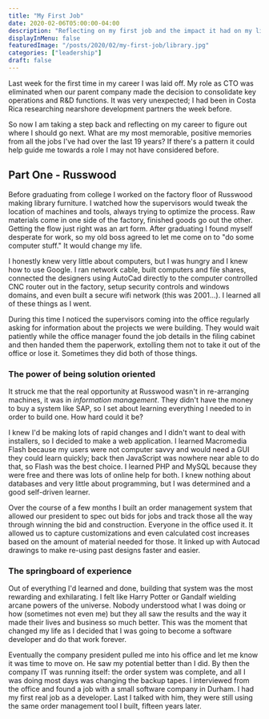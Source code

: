 ```yaml
---
title: "My First Job"
date: 2020-02-06T05:00:00-04:00
description: "Reflecting on my first job and the impact it had on my life"
displayInMenu: false
featuredImage: "/posts/2020/02/my-first-job/library.jpg"
categories: ["leadership"]
draft: false
---
```

Last week for the first time in my career I was laid off.  My role as CTO was eliminated when our parent company made the decision to consolidate key operations and R&D functions.  It was very unexpected; I had been in Costa Rica researching nearshore development partners the week before.

So now I am taking a step back and reflecting on my career to figure out where I should go next.  What are my most memorable, positive memories from all the jobs I've had over the last 19 years?  If there's a pattern it could help guide me towards a role I may not have considered before.

## Part One - Russwood
Before graduating from college I worked on the factory floor of Russwood making library furniture.  I watched how the supervisors would tweak the location of machines and tools, always trying to optimize the process.  Raw materials come in one side of the factory, finished goods go out the other.  Getting the flow just right was an art form.  After graduating I found myself desperate for work, so my old boss agreed to let me come on to "do some computer stuff."  It would change my life.

I honestly knew very little about computers, but I was hungry and I knew how to use Google.  I ran network cable, built computers and file shares, connected the designers using AutoCad directly to the computer controlled CNC router out in the factory, setup security controls and windows domains, and even built a secure wifi network (this was 2001...).  I learned all of these things as I went.

During this time I noticed the supervisors coming into the office regularly asking for information about the projects we were building.  They would wait patiently while the office manager found the job details in the filing cabinet and then handed them the paperwork, extolling them not to take it out of the office or lose it.  Sometimes they did both of those things.

### The power of being solution oriented
It struck me that the real opportunity at Russwood wasn't in re-arranging machines, it was in _information management_.  They didn't have the money to buy a system like SAP, so I set about learning everything I needed to in order to build one.  How hard could it be?

I knew I'd be making lots of rapid changes and I didn't want to deal with installers, so I decided to make a web application.  I learned Macromedia Flash because my users were not computer savvy and would need a GUI they could learn quickly; back then JavaScript was nowhere near able to do that, so Flash was the best choice.  I learned PHP and MySQL because they were free and there was lots of online help for both.  I knew nothing about databases and very little about programming, but I was determined and a good self-driven learner.

Over the course of a few months I built an order management system that allowed our president to spec out bids for jobs and track those all the way through winning the bid and construction.  Everyone in the office used it.  It allowed us to capture customizations and even calculated cost increases based on the amount of material needed for those.  It linked up with Autocad drawings to make re-using past designs faster and easier.

### The springboard of experience
Out of everything I'd learned and done, building that system was the most rewarding and exhilarating.  I felt like Harry Potter or Gandalf wielding arcane powers of the universe.  Nobody understood what I was doing or how (sometimes not even me) but they all saw the results and the way it made their lives and business so much better.  This was the moment that changed my life as I decided that I was going to become a software developer and do that work forever.

Eventually the company president pulled me into his office and let me know it was time to move on.  He saw my potential better than I did.  By then the company IT was running itself: the order system was complete, and all I was doing most days was changing the backup tapes.  I interviewed from the office and found a job with a small software company in Durham.  I had my first real job as a developer.  Last I talked with him, they were still using the same order management tool I built, fifteen years later.
